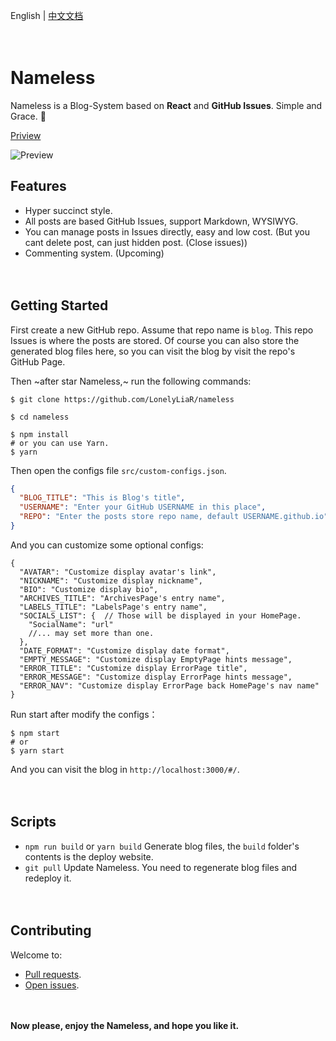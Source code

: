 English | [中文文档](https://github.com/LonelyLiaR/blog/issues/1)

　


# Nameless

Nameless is a Blog-System based on **React** and **GitHub Issues**. Simple and Grace. :wind_chime:  

[Priview](https://nghtmre.surge.sh/)  

![Preview](https://i.loli.net/2019/03/25/5c988196afb34.jpg)


## Features
- Hyper succinct style.
- All posts are based GitHub Issues, support Markdown, WYSIWYG.
- You can manage posts in Issues directly, easy and low cost. (But you cant delete post, can just hidden post. (Close issues))
- Commenting system. (Upcoming)

　
## Getting Started
First create a new GitHub repo. Assume that repo name is `blog`.
This repo Issues is where the posts are stored.
Of course you can also store the generated blog files here, so you can visit the blog by visit the repo's GitHub Page.

Then ~after star Nameless,~ run the following commands:
```shell
$ git clone https://github.com/LonelyLiaR/nameless

$ cd nameless

$ npm install
# or you can use Yarn.
$ yarn
```

Then open the configs file `src/custom-configs.json`.
```json
{
  "BLOG_TITLE": "This is Blog's title",
  "USERNAME": "Enter your GitHub USERNAME in this place",
  "REPO": "Enter the posts store repo name, default USERNAME.github.io"
}
```
And you can customize some optional configs:
```
{
  "AVATAR": "Customize display avatar's link",
  "NICKNAME": "Customize display nickname",
  "BIO": "Customize display bio",
  "ARCHIVES_TITLE": "ArchivesPage's entry name",
  "LABELS_TITLE": "LabelsPage's entry name",
  "SOCIALS_LIST": {  // Those will be displayed in your HomePage.
    "SocialName": "url"
    //... may set more than one.
  },
  "DATE_FORMAT": "Customize display date format",
  "EMPTY_MESSAGE": "Customize display EmptyPage hints message",
  "ERROR_TITLE": "Customize display ErrorPage title",
  "ERROR_MESSAGE": "Customize display ErrorPage hints message",
  "ERROR_NAV": "Customize display ErrorPage back HomePage's nav name"
}
```

Run start after modify the configs：
```shell
$ npm start
# or
$ yarn start
```

And you can visit the blog in `http://localhost:3000/#/`.

　
## Scripts
- `npm run build` or `yarn build` Generate blog files, the `build` folder's contents is the deploy website.
- `git pull` Update Nameless. You need to regenerate blog files and redeploy it.

　
## Contributing
Welcome to:
- [Pull requests](https://github.com/LonelyLiaR/nameless/compare).
- [Open issues](https://github.com/LonelyLiaR/nameless/issues/new).

　
 
**Now please, enjoy the Nameless, and hope you like it.**
